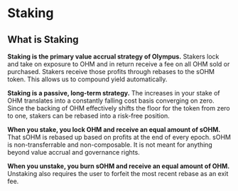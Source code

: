 # Staking

## What is Staking

**Staking is the primary value accrual strategy of Olympus.** Stakers lock and take on exposure to OHM and in return receive a fee on all OHM sold or purchased. Stakers receive those profits through rebases to the sOHM token. This allows us to compound yield automatically.

**Staking is a passive, long-term strategy.** The increases in your stake of OHM translates into a constantly falling cost basis converging on zero. Since the backing of OHM effectively shifts the floor for the token from zero to one, stakers can be rebased into a risk-free position. 

**When you stake, you lock OHM and receive an equal amount of sOHM.** That sOHM is rebased up based on profits at the end of every epoch. sOHM is non-transferrable and non-composable. It is not meant for anything beyond value accrual and governance rights.

**When you unstake, you burn sOHM and receive an equal amount of OHM.** Unstaking also requires the user to forfeit the most recent rebase as an exit fee.

